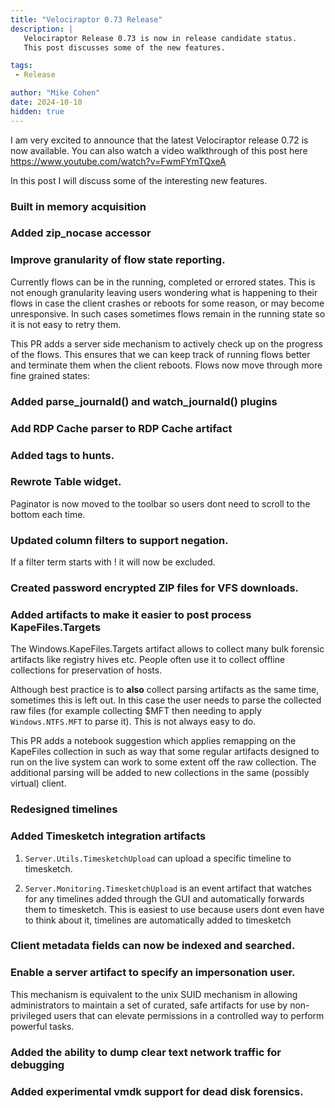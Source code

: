 ```yaml
---
title: "Velociraptor 0.73 Release"
description: |
   Velociraptor Release 0.73 is now in release candidate status.
   This post discusses some of the new features.

tags:
 - Release

author: "Mike Cohen"
date: 2024-10-10
hidden: true
---
```


I am very excited to announce that the latest Velociraptor release
0.72 is now available. You can also watch a video walkthrough of this
post here https://www.youtube.com/watch?v=FwmFYmTQxeA

In this post I will discuss some of the interesting new features.


### Built in memory acquisition

### Added zip_nocase accessor

### Improve granularity of flow state reporting.

Currently flows can be in the running, completed or errored
states. This is not enough granularity leaving users wondering what is
happening to their flows in case the client crashes or reboots for
some reason, or may become unresponsive. In such cases sometimes flows
remain in the running state so it is not easy to retry them.

This PR adds a server side mechanism to actively check up on the
progress of the flows. This ensures that we can keep track of running
flows better and terminate them when the client reboots. Flows now
move through more fine grained states:


### Added parse_journald() and watch_journald() plugins

### Add RDP Cache parser to RDP Cache artifact

### Added tags to hunts.

### Rewrote Table widget.

Paginator is now moved to the toolbar so users dont need to scroll to
the bottom each time.

### Updated column filters to support negation.

If a filter term starts with ! it will now be excluded.


### Created password encrypted ZIP files for VFS downloads.

### Added artifacts to make it easier to post process KapeFiles.Targets

The Windows.KapeFiles.Targets artifact allows to collect many bulk
forensic artifacts like registry hives etc. People often use it to
collect offline collections for preservation of hosts.

Although best practice is to **also** collect parsing artifacts as the
same time, sometimes this is left out. In this case the user needs to
parse the collected raw files (for example collecting $MFT then
needing to apply `Windows.NTFS.MFT` to parse it). This is not always
easy to do.

This PR adds a notebook suggestion which applies remapping on the
KapeFiles collection in such as way that some regular artifacts designed
to run on the live system can work to some extent off the raw
collection. The additional parsing will be added to new collections in
the same (possibly virtual) client.


### Redesigned timelines

###  Added Timesketch integration artifacts

1. `Server.Utils.TimesketchUpload` can upload a specific timeline to
   timesketch.

2. `Server.Monitoring.TimesketchUpload` is an event artifact that
   watches for any timelines added through the GUI and automatically
   forwards them to timesketch. This is easiest to use because users
   dont even have to think about it, timelines are automatically added
   to timesketch


### Client metadata fields can now be indexed and searched.

### Enable a server artifact to specify an impersonation user.

This mechanism is equivalent to the unix SUID mechanism in allowing
administrators to maintain a set of curated, safe artifacts for use by
non-privileged users that can elevate permissions in a controlled way
to perform powerful tasks.

### Added the ability to dump clear text network traffic for debugging

### Added experimental vmdk support for dead disk forensics.
